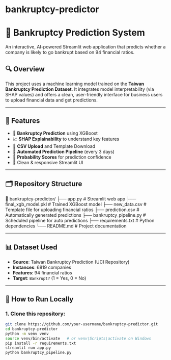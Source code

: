 # bankruptcy-predictor
# 💼 Bankruptcy Prediction System

An interactive, AI-powered Streamlit web application that predicts whether a company is likely to go bankrupt based on 94 financial ratios.

## 🔍 Overview

This project uses a machine learning model trained on the **Taiwan Bankruptcy Prediction Dataset**. It integrates model interpretability (via SHAP values) and offers a clean, user-friendly interface for business users to upload financial data and get predictions.

---

## 🧠 Features

- 🔮 **Bankruptcy Prediction** using XGBoost
- 📈 **SHAP Explainability** to understand key features
- 📄 **CSV Upload** and Template Download
- 🔁 **Automated Prediction Pipeline** (every 3 days)
- 🧮 **Probability Scores** for prediction confidence
- 🎨 Clean & responsive Streamlit UI

---

## 🗂️ Repository Structure

📁 bankruptcy-predictor/
├── app.py # Streamlit web app
├── final_xgb_model.pkl # Trained XGBoost model
├── new_data.csv # Template file for uploading financial ratios
├── prediction.csv # Automatically generated predictions
├── bankruptcy_pipeline.py # Scheduled pipeline for auto predictions
├── requirements.txt # Python dependencies
└── README.md # Project documentation

---

## 📊 Dataset Used

- **Source**: Taiwan Bankruptcy Prediction (UCI Repository)
- **Instances**: 6819 companies
- **Features**: 94 financial ratios
- **Target**: `Bankrupt?` (1 = Yes, 0 = No)

---

## 🚀 How to Run Locally

### 1. Clone this repository:

```bash
git clone https://github.com/your-username/bankruptcy-predictor.git
cd bankruptcy-predictor
python -m venv venv
source venv/bin/activate   # or venv\Scripts\activate on Windows
pip install -r requirements.txt
streamlit run app.py
python bankruptcy_pipeline.py
